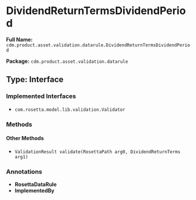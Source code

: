 # DividendReturnTermsDividendPeriod

**Full Name:** `cdm.product.asset.validation.datarule.DividendReturnTermsDividendPeriod`

**Package:** `cdm.product.asset.validation.datarule`

## Type: Interface

### Implemented Interfaces

- `com.rosetta.model.lib.validation.Validator`

### Methods

#### Other Methods

- `ValidationResult validate(RosettaPath arg0, DividendReturnTerms arg1)`

### Annotations

- **RosettaDataRule**
- **ImplementedBy**

